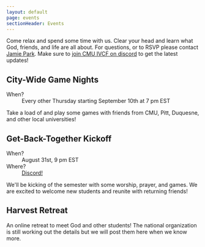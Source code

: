 ```yaml
---
layout: default
page: events
sectionHeader: Events
---
```


<p>
Come relax and spend some time with us. Clear your head and learn what God, friends, and life are all about. For questions, or to RSVP please contact <a href="mailto:jamiepark@cmu.edu">Jamie Park</a>. Make sure to <a href="https://discord.gg/Af8Y8Zn" target="_blank">join CMU IVCF on discord</a> to get the latest updates!
</p>
<div class="content-events">
	<div class="cogs">
		<div class="tricolumn">
			<h2>City-Wide Game Nights</h2>
			<dl>
				<dt>When?&nbsp;</dt><dd>Every other Thursday starting September 10th at 7 pm EST</dd>
			</dl>
			<p>
				Take a load of and play some games with friends from CMU, Pitt, Duquesne, and other local universities!
			</p>
		</div>
		<div class="tricolumn">
			<h2>Get-Back-Together Kickoff</h2>
			<dl>
				<dt>When?&nbsp;</dt><dd>August 31st, 9 pm EST</dd>
				<dt>Where?&nbsp;</dt><dd><a href="https://discord.gg/Af8Y8Zn" target="_blank">Discord!</a></dd>
			</dl>
			<p>
				We'll be kicking of the semester with some worship, prayer, and games. We are excited to welcome new
				students and reunite with returning friends!
			</p>
		</div>
		<div class="tricolumn">
			<h2>Harvest Retreat</h2>
			<p>
				An online retreat to meet God and other students! The national organization is still working out the details but we will post them here when we know more.
			</p>
		</div>
		<!--
		<div class="tricolumn">
			<h2>Ignite Conference</h2>
			<dl>
				<dt>When?&nbsp;</dt><dd>February 21-23</dd>
			</dl>
			<p>
				Enjoy Labor day with friends exploring God’s creation. Take a trip with us to Ohiopyle, PA, and enjoy waterfalls, short hikes, creeking, and a picnic lunch on us.
			</p>
		</div>
		<div class="tricolumn">
			<h2>
				Unleashed Conference
			</h2>
			<dl>
				<dt>When?&nbsp;</dt>
				<dd>
				February 21-23
				</dd>
			</dl>
			<p>
				A conference inviting Asian American leaders and aspiring leaders in Ohio, Michigan, West Virginia and western PA to a weekend where you will grow as leaders through community, scripture studies, and trainings.
			</p>
		</div>
		<div class="tricolumn">
			<h2>
				Regional IV Day
			</h2>
			<dl>
				<dt>When?&nbsp;</dt>
				<dd>
					Saturday, February 1st. Approximately 3:00 PM - 8:00 PM
				</dd>
				<dt>Where?&nbsp;</dt>
				<dd>
					Akron, OH (transportation provided)
				</dd>
			</dl>
			<p>
				This one-day activity is the perfect opportunity to meet other students involved in InterVarsity in the western Pennsylvania and Eastern Ohio region. Join us for fellowship and food!
			</p>
		</div>
		<div class="tricolumn">
			<h2>
				Pittsburgh IV Day
			</h2>
			<dl>
				<dt>When?&nbsp;</dt>
				<dd>
					March 21st.
				</dd>
			</dl>
			<p>
				Similar to the regional day, more details coming soon!
			</p>
		</div>
		<div class="tricolumn">
			<h2>
				Alumni Reunion
			</h2>
				<dl>
					<dt>When?&nbsp;</dt>
					<dd>
						March 21st. (exact time coming soon)
					</dd>
							<dt>Where?&nbsp;</dt>
					<dd>
						Doherty Hall A302
					</dd>
				</dl>
			<p>
				All are welcome to join us for a time to celebrate what God has been doing in the lives of current students as well as former InterVarsity members.
			</p>
		</div>
		<div class="tricolumn">
			<h2>Alumni Reunion</h2>
			<dl>
				<dt>When?&nbsp;</dt><dd>Saturday, September 2 from 9:00 AM to 6:00 PM</dd>
				<dt>Where?&nbsp;</dt><dd>Meet @ Morewood (we’ll drive to Ohiopyle, PA together)</dd>
			</dl>
			<p>
				Enjoy Labor day with friends exploring God’s creation. Take a trip with us to Ohiopyle, PA, and enjoy waterfalls, short hikes, creeking, and a picnic lunch on us.
			</p>
		</div>
		<div class="tricolumn">
			<h2>The Overnighter</h2>
			<dl>
				<dt>When?&nbsp;</dt><dd>Saturday & Sunday, September 28-29</dd>
				<dt>Where?&nbsp;</dt><dd>Somerset, PA (depart from Frew Street)</dd>
			</dl>
			<p>
				Relax, refresh, and refocus at our annual fall retreat. Worship, prayer, discussion, and learning, as well as games, food, a campfire, and friends all make for a weekend that everyone should attend.
			</p>
		</div>
		<div class="tricolumn">
			<h2>Chapter Focus Week</h2>
			<p>
				Our regional CFW is held every spring right after finals week. It is a time where students in the chapter retreat from campus for a week of reflection, worship, learning, and planning for ministry efforts in the next school year.
			</p>
			<a href="http://www.chapterfocusweek.com/" target="_blank">
			Official Website
			</a>
		</div>
		<div class="tricolumn">
			<h2>Urbana</h2>
			<p>
				Urbana is a triennial event where over 25,000 people gather to worship
				God and hear how he is using people to accomplish his purposes
				throughout the world. For sixty years, God has been using Urbana
				conventions to change the lives of students and to advance His Kingdom
				in our world.
			</p>
			<a href="http://www.urbana.org/" target="_blank">
			  Official Website
			</a>
		</div>
		-->
	</div>
</div>
